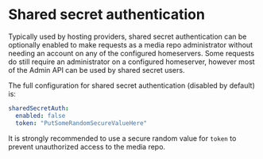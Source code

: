 # Shared secret authentication

Typically used by hosting providers, shared secret authentication can be optionally enabled to
make requests as a media repo administrator without needing an account on any of the configured
homeservers. Some requests do still require an administrator on a configured homeserver, however
most of the Admin API can be used by shared secret users.

The full configuration for shared secret authentication (disabled by default) is:

```yaml
sharedSecretAuth:
  enabled: false
  token: "PutSomeRandomSecureValueHere"
```

It is strongly recommended to use a secure random value for `token` to prevent unauthorized access
to the media repo.
